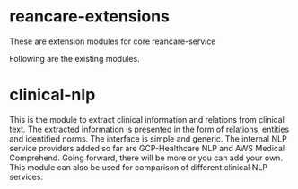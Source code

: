 # reancare-extensions

These are extension modules for core reancare-service

Following are the existing modules.

# clinical-nlp

This is the module to extract clinical information and relations from clinical text. The extracted information is presented in the form of relations, entities and identified norms. The interface is simple and generic. The internal NLP service providers added so far are GCP-Healthcare NLP and AWS Medical Comprehend. Going forward, there will be more or you can add your own. This module can also be used for comparison of different clinical NLP services.
